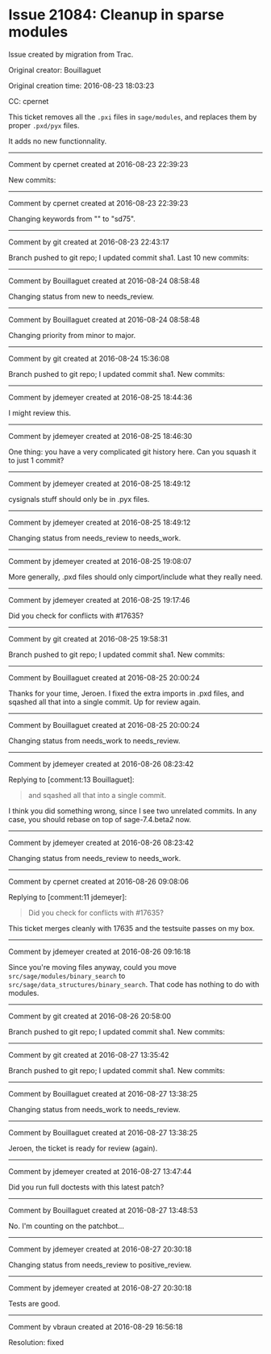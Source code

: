 # Issue 21084: Cleanup in sparse modules

Issue created by migration from Trac.

Original creator: Bouillaguet

Original creation time: 2016-08-23 18:03:23

CC:  cpernet

This ticket removes all the `.pxi` files in `sage/modules`, and replaces them by proper `.pxd/pyx` files.

It adds no new functionnality.


---

Comment by cpernet created at 2016-08-23 22:39:23

New commits:


---

Comment by cpernet created at 2016-08-23 22:39:23

Changing keywords from "" to "sd75".


---

Comment by git created at 2016-08-23 22:43:17

Branch pushed to git repo; I updated commit sha1. Last 10 new commits:


---

Comment by Bouillaguet created at 2016-08-24 08:58:48

Changing status from new to needs_review.


---

Comment by Bouillaguet created at 2016-08-24 08:58:48

Changing priority from minor to major.


---

Comment by git created at 2016-08-24 15:36:08

Branch pushed to git repo; I updated commit sha1. New commits:


---

Comment by jdemeyer created at 2016-08-25 18:44:36

I might review this.


---

Comment by jdemeyer created at 2016-08-25 18:46:30

One thing: you have a very complicated git history here. Can you squash it to just 1 commit?


---

Comment by jdemeyer created at 2016-08-25 18:49:12

cysignals stuff should only be in .pyx files.


---

Comment by jdemeyer created at 2016-08-25 18:49:12

Changing status from needs_review to needs_work.


---

Comment by jdemeyer created at 2016-08-25 19:08:07

More generally, .pxd files should only cimport/include what they really need.


---

Comment by jdemeyer created at 2016-08-25 19:17:46

Did you check for conflicts with #17635?


---

Comment by git created at 2016-08-25 19:58:31

Branch pushed to git repo; I updated commit sha1. New commits:


---

Comment by Bouillaguet created at 2016-08-25 20:00:24

Thanks for your time, Jeroen. I fixed the extra imports in .pxd files, and sqashed all that into a single commit. Up for review again.


---

Comment by Bouillaguet created at 2016-08-25 20:00:24

Changing status from needs_work to needs_review.


---

Comment by jdemeyer created at 2016-08-26 08:23:42

Replying to [comment:13 Bouillaguet]:
> and sqashed all that into a single commit.

I think you did something wrong, since I see two unrelated commits. In any case, you should rebase on top of sage-7.4.beta*2* now.


---

Comment by jdemeyer created at 2016-08-26 08:23:42

Changing status from needs_review to needs_work.


---

Comment by cpernet created at 2016-08-26 09:08:06

Replying to [comment:11 jdemeyer]:
> Did you check for conflicts with #17635?

This ticket merges cleanly with 17635 and the testsuite passes on my box.


---

Comment by jdemeyer created at 2016-08-26 09:16:18

Since you're moving files anyway, could you move `src/sage/modules/binary_search` to `src/sage/data_structures/binary_search`. That code has nothing to do with modules.


---

Comment by git created at 2016-08-26 20:58:00

Branch pushed to git repo; I updated commit sha1. New commits:


---

Comment by git created at 2016-08-27 13:35:42

Branch pushed to git repo; I updated commit sha1. New commits:


---

Comment by Bouillaguet created at 2016-08-27 13:38:25

Changing status from needs_work to needs_review.


---

Comment by Bouillaguet created at 2016-08-27 13:38:25

Jeroen, the ticket is ready for review (again).


---

Comment by jdemeyer created at 2016-08-27 13:47:44

Did you run full doctests with this latest patch?


---

Comment by Bouillaguet created at 2016-08-27 13:48:53

No. I'm counting on the patchbot...


---

Comment by jdemeyer created at 2016-08-27 20:30:18

Changing status from needs_review to positive_review.


---

Comment by jdemeyer created at 2016-08-27 20:30:18

Tests are good.


---

Comment by vbraun created at 2016-08-29 16:56:18

Resolution: fixed
